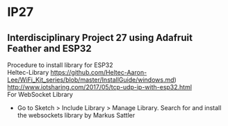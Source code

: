 IP27
===
Interdisciplinary Project 27 using Adafruit Feather and ESP32 
---
Procedure to install library for ESP32  
Heltec-Library https://github.com/Heltec-Aaron-Lee/WiFi_Kit_series/blob/master/InstallGuide/windows.md)  
http://www.iotsharing.com/2017/05/tcp-udp-ip-with-esp32.html  
For WebSocket Library  
* Go to Sketch > Include Library > Manage Library. Search for and install the websockets library by Markus Sattler 

